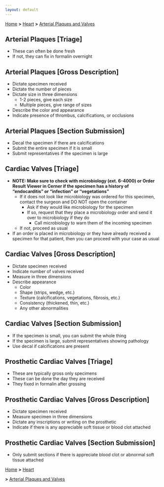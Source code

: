 ```yaml
---
layout: default
---
```


[Home](./../) **>** [Heart](./heart.html) **>** [Arterial Plaques and Valves](./plaquesvalves.html)

## Arterial Plaques [Triage]

- These can often be done fresh
- If not, they can fix in formalin overnight

## Arterial Plaques [Gross Description]

- Dictate specimen received
- Dictate the number of pieces
- Dictate size in three dimensions
  - 1-2 pieces, give each size
  - Multiple pieces, give range of sizes
- Describe the color and appearance
- Indicate presence of thrombus, calcifications, or occlusions

## Arterial Plaques [Section Submission]

- Decal the specimen if there are calcifications
- Submit the entire specimen if it is small
- Submit representatives if the specimen is large

## Cardiac Valves [Triage]

- **NOTE: Make sure to check with microbiology (ext. 6-4000) or Order Result Viewer in Cerner if the specimen has a history of “endocarditis” or “infection” or “vegetations”**
  - If it does not look like microbiology was ordered for this specimen, contact the surgeon and DO NOT open the container
    - Ask if they would like microbiology for the specimen
    - If so, request that they place a microbiology order and send it over to microbiology if they do
      - Call microbiology to warn them of the incoming specimen
  - If not, proceed as usual
- If an order is placed in microbiology or they have already received a specimen for that patient, then you can proceed with your case as usual

## Cardiac Valves [Gross Description]

- Dictate specimen received
- Indicate number of valves received
- Measure in three dimensions
- Describe appearance
  - Color
  - Shape (strips, wedge, etc.)
  - Texture (calcifications, vegetations, fibrosis, etc.)
  - Consistency (thickened, thin, etc.)
  - Any other abnormalities

## Cardiac Valves [Section Submission]

- If the specimen is small, you can submit the whole thing
- If the specimen is large, submit representatives showing pathology
- Use decal if calcifications are present

## Prosthetic Cardiac Valves [Triage]

- These are typically gross only specimens
- These can be done the day they are received 
- They fixed in formalin after grossing

## Prosthetic Cardiac Valves [Gross Description]

- Dictate specimen received
- Measure specimen in three dimensions
- Dictate any inscriptions or writing on the prosthetic
- Indicate if there is any appreciable soft tissue or blood clot attached

## Prosthetic Cardiac Valves [Section Submission]

- Only submit sections if there is appreciate blood clot or abnormal soft tissue attached

[Home](./../) **>** [Heart](./heart.html)

**>** [Arterial Plaques and Valves](./plaquesvalves.html)

